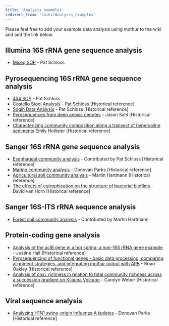 ```yaml
---
title: 'Analysis examples'
redirect_from: '/wiki/Analysis_examples'
---
```

Please feel free to add your example data analysis using mothur to the
wiki and add the link below.


## Illumina 16S rRNA gene sequence analysis
* [Miseq SOP](/wiki/MiSeq_SOP) - Pat Schloss


## Pyrosequencing 16S rRNA gene sequence analysis
-   [454 SOP](/wiki/454_SOP) - Pat Schloss
-   [Costello Stool Analysis](/wiki/Costello_stool_analysis) - Pat Schloss [Historical reference]
-   [Sogin Data Analysis](/wiki/Sogin_data_analysis) - Pat Schloss [Historical reference]
-   [Pyrosequences from deep anoxic cenotes](https://web.archive.org/web/http://www.mothur.org/wiki/Pyrosequences_from_deep_anoxic_cenotes) - Jason Sahl [Historical reference]
-   [Characterizing community composition along a transect of hypersaline sediments](https://web.archive.org/web/http://www.mothur.org/wiki/Characterizing_community_composition_along_a_transect_of_hypersaline_sediments)  Emily Hollister [Historical reference]


## Sanger 16S rRNA gene sequence analysis
-   [Esophageal community analysis](/wiki/Esophageal_community_analysis) - Contributed by
    Pat Schloss [Historical reference]
-   [Marine community analysis](https://web.archive.org/web/http://www.mothur.org/wiki/Marine_community_analysis) - Donovan Parks [Historical reference]
-   [Agricultural soil community analysis](https://web.archive.org/web/http://www.mothur.org/wiki/Agricultural_soil_community_analysis) - Martin Hartmann [Historical reference]
-   [The effects of eutrophication on the structure of bacterial biofilms](https://web.archive.org/web/http://www.mothur.org/wiki/The_effects_of_eutrophication_on_the_structure_of_bacterial_biofilms) -
    David van Horn [Historical reference]


## Sanger 16S-ITS rRNA sequence analysis
-   [Forest soil community analysis](https://web.archive.org/web/http://www.mothur.org/wiki/Forest_soil_community_analysis) - Contributed
    by Martin Hartmann


## Protein-coding gene analysis
-   [Analysis of the aclB gene in a hot spring: a non-16S rRNA gene example](https://web.archive.org/web/https://mothur.org/wiki/Analysis_of_the_aclB_gene_in_a_hot_spring:_a_non-16S_rRNA_gene_example) - Justine Hall [Historical reference]
-   [Pyrosequencing of functional genes - basic data processing, comparing alignment strategies, and integrating mothur output with ARB](https://web.archive.org/web/http://www.mothur.org/wiki/Pyrosequencing_of_functional_genes_-_basic_data_processing,_comparing_alignment_strategies,_and_integrating_mothur_output_with_ARB) - Brian Oakley [Historical reference]
-   [Analysis of coxL richness in relation to total community richness across a succession gradient on Kilauea Volcano](https://web.archive.org/web/http://www.mothur.org/wiki/Analysis_of_coxL_richness_in_relation_to_total_community_richness_across_a_succession_gradient_on_Kilauea_Volcano) -
    Carolyn Weber [Historical reference]


## Viral sequence analysis
-   [Analyzing H1N1 swine-origin Influenza A isolates](https://web.archive.org/web/http://www.mothur.org/wiki/Analyzing_H1N1_swine-origin_Influenza_A_isolates) - Donovan Parks [Historical reference]
